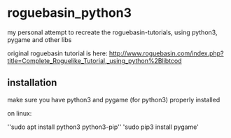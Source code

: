 # roguebasin_python3
my personal attempt to recreate the roguebasin-tutorials, using python3, pygame and other libs

original roguebasin tutorial is here:
http://www.roguebasin.com/index.php?title=Complete_Roguelike_Tutorial,_using_python%2Blibtcod

## installation

make sure you have python3 and pygame (for python3) properly installed

on linux:

''sudo apt install python3 python3-pip''
'sudo pip3 install pygame'
